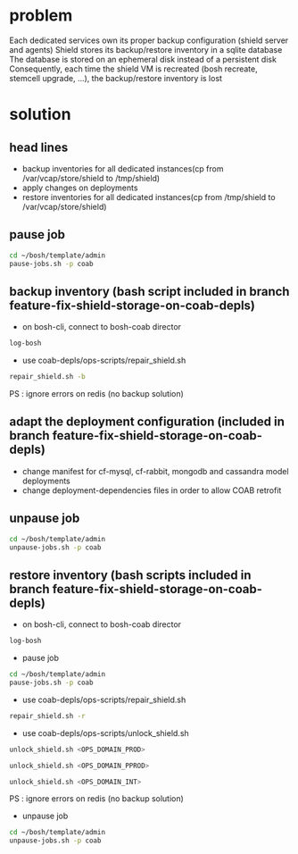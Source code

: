 # problem
Each dedicated services own its proper backup configuration (shield server and agents)
Shield stores its backup/restore inventory in a sqlite database
The database is stored on an ephemeral disk instead of a persistent disk
Consequently, each time the shield VM is recreated (bosh recreate, stemcell upgrade, ...), the backup/restore inventory is lost

# solution

## head lines
- backup inventories for all dedicated instances(cp from /var/vcap/store/shield to /tmp/shield)
- apply changes on deployments 
- restore inventories for all dedicated instances(cp from /tmp/shield to /var/vcap/store/shield)
## pause job
```bash
cd ~/bosh/template/admin
pause-jobs.sh -p coab
```

## backup inventory (bash script included in branch feature-fix-shield-storage-on-coab-depls)
- on bosh-cli, connect to bosh-coab director 
```bash
log-bosh
```
- use coab-depls/ops-scripts/repair_shield.sh
```bash
repair_shield.sh -b
```

PS : ignore errors on redis (no backup solution)

## adapt the deployment configuration (included in branch feature-fix-shield-storage-on-coab-depls)
- change manifest for cf-mysql, cf-rabbit, mongodb and cassandra model deployments
- change deployment-dependencies files in order to allow COAB retrofit 

## unpause job
```bash
cd ~/bosh/template/admin
unpause-jobs.sh -p coab
```


## restore inventory (bash scripts included in branch feature-fix-shield-storage-on-coab-depls)
- on bosh-cli, connect to bosh-coab director 
```bash
log-bosh
```
- pause job
```bash
cd ~/bosh/template/admin
pause-jobs.sh -p coab
```
- use coab-depls/ops-scripts/repair_shield.sh
```bash
repair_shield.sh -r
```
- use coab-depls/ops-scripts/unlock_shield.sh
```bash for PROD
unlock_shield.sh <OPS_DOMAIN_PROD>
```
```bash for PPROD
unlock_shield.sh <OPS_DOMAIN_PPROD>
```
```bash for INT
unlock_shield.sh <OPS_DOMAIN_INT>
```
PS : ignore errors on redis (no backup solution)
- unpause job
```bash
cd ~/bosh/template/admin
unpause-jobs.sh -p coab
```
